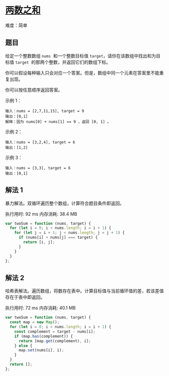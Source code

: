 # [两数之和](https://leetcode.cn/problems/two-sum/)

难度：简单

## 题目

给定一个整数数组 `nums`  和一个整数目标值 `target`，请你在该数组中找出和为目标值 `target`  的那两个整数，并返回它们的数组下标。

你可以假设每种输入只会对应一个答案。但是，数组中同一个元素在答案里不能重复出现。

你可以按任意顺序返回答案。

示例 1：

```text
输入：nums = [2,7,11,15], target = 9
输出：[0,1]
解释：因为 nums[0] + nums[1] == 9 ，返回 [0, 1] 。
```

示例 2：

```text
输入：nums = [3,2,4], target = 6
输出：[1,2]
```

示例 3：

```text
输入：nums = [3,3], target = 6
输出：[0,1]
```

## 解法 1

暴力解法。双循环遍历整个数组，计算符合题目条件即返回。

执行用时: 92 ms
内存消耗: 38.4 MB

```js
var twoSum = function (nums, target) {
  for (let i = 0; i < nums.length; i = i + 1) {
    for (let j = i + 1; j < nums.length; j = j + 1) {
      if (nums[i] + nums[j] === target) {
        return [i, j];
      }
    }
  }
};
```

## 解法 2

哈希表解法。遍历数组，将数存在表中。计算目标值与当前循环值的差，若该差值存在于表中即返回。

执行用时: 72 ms
内存消耗: 40.1 MB

```js
var twoSum = function (nums, target) {
  const map = new Map();
  for (let i = 0; i < nums.length; i = i + 1) {
    const complement = target - nums[i];
    if (map.has(complement)) {
      return [map.get(complement), i];
    } else {
      map.set(nums[i], i);
    }
  }
  return [];
};
```
